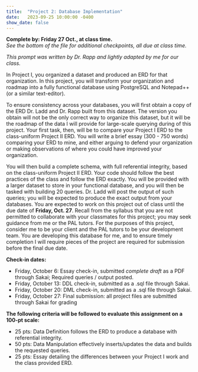 ```yaml
---
title:  "Project 2: Database Implementation"
date:   2023-09-25 10:00:00 -0400
show_date: false
---
```

**Complete by: Friday 27 Oct., at class time.**  
*See the bottom of the file for additional checkpoints, all due at class time.*

*This prompt was written by Dr. Rapp and lightly adapted by me for our class.*

In Project I, you organized a dataset and produced an ERD for that organization. In this project, you will transform your organization and roadmap into a fully functional database using PostgreSQL and Notepad++ (or a similar text-editor).

To ensure consistency across your databases, you will first obtain a copy of the ERD Dr. Ladd and Dr. Rapp built from this dataset. The version you obtain will not be the only correct way to organize this dataset, but it will be the roadmap of the data I will provide for large-scale querying during of this project. Your first task, then, will be to compare your Project I ERD to the class-uniform Project II ERD. You will write a brief essay (300 - 750 words) comparing your ERD to mine, and either arguing to defend your organization or making observations of where you could have improved your organization.

You will then build a complete schema, with full referential integrity, based on the class-uniform Project II ERD. Your code should follow the best practices of the class and follow the ERD exactly. You will be provided with a larger dataset to store in your functional database, and you will then be tasked with building 20 queries. Dr. Ladd will post the output of such queries; you will be expected to produce the exact output from your databases. You are expected to work on this project out of class until the due date of **Friday, Oct. 27**. Recall from the syllabus that you are not permitted to collaborate with your classmates for this project; you may seek guidance from me or the PAL tutors. For the purposes of this project, consider me to be your client and the PAL tutors to be your development team. You are developing this database for me, and to ensure timely completion I will require pieces of the project are required for submission before the final due date.

**Check-in dates:**

- Friday, October 6: Essay check-in, submitted *complete draft* as a PDF through Sakai; Required queries / output posted.
- Friday, October 13: DDL check-in, submitted as a .sql file through Sakai.
- Friday, October 20: DML check-in, submitted as a .sql file through Sakai.
- Friday, October 27: Final submission: all project files are submitted through Sakai for grading

**The following criteria will be followed to evaluate this assignment on a 100-pt scale:**

- 25 pts: Data Definition follows the ERD to produce a database with referential integrity.
- 50 pts: Data Manipulation effectively inserts/updates the data and builds the requested queries.
- 25 pts: Essay detailing the differences between your Project I work and the class provided ERD.
